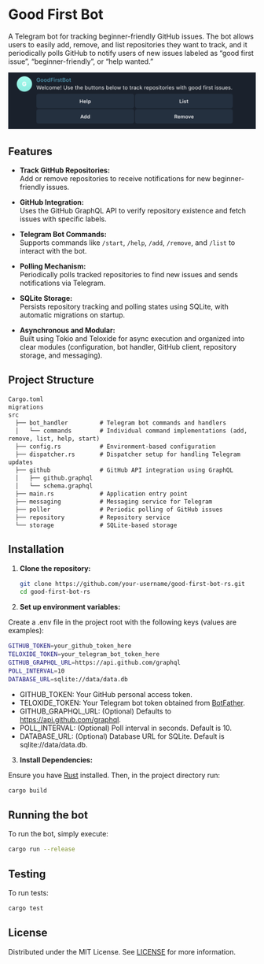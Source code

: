 # Good First Bot

A Telegram bot for tracking beginner-friendly GitHub issues. The bot allows users to easily add, remove, and list repositories they want to track, and it periodically polls GitHub to notify users of new issues labeled as “good first issue”, “beginner-friendly”, or “help wanted.”

![Good First Bot](good-first-bot.png)

## Features

- **Track GitHub Repositories:**  
  Add or remove repositories to receive notifications for new beginner-friendly issues.

- **GitHub Integration:**  
  Uses the GitHub GraphQL API to verify repository existence and fetch issues with specific labels.

- **Telegram Bot Commands:**  
  Supports commands like `/start`, `/help`, `/add`, `/remove`, and `/list` to interact with the bot.

- **Polling Mechanism:**  
  Periodically polls tracked repositories to find new issues and sends notifications via Telegram.

- **SQLite Storage:**  
  Persists repository tracking and polling states using SQLite, with automatic migrations on startup.

- **Asynchronous and Modular:**  
  Built using Tokio and Teloxide for async execution and organized into clear modules (configuration, bot handler, GitHub client, repository storage, and messaging).

## Project Structure

```plaintext
Cargo.toml
migrations
src
  ├── bot_handler         # Telegram bot commands and handlers
  │   └── commands        # Individual command implementations (add, remove, list, help, start)
  ├── config.rs           # Environment-based configuration
  ├── dispatcher.rs       # Dispatcher setup for handling Telegram updates
  ├── github              # GitHub API integration using GraphQL
  │   ├── github.graphql
  │   └── schema.graphql
  ├── main.rs             # Application entry point
  ├── messaging           # Messaging service for Telegram
  ├── poller              # Periodic polling of GitHub issues
  ├── repository          # Repository service
  └── storage             # SQLite-based storage
```

## Installation

1. **Clone the repository:**
   
   ```bash
   git clone https://github.com/your-username/good-first-bot-rs.git
   cd good-first-bot-rs
   ```

2.	**Set up environment variables:**

Create a .env file in the project root with the following keys (values are examples):

```bash
GITHUB_TOKEN=your_github_token_here
TELOXIDE_TOKEN=your_telegram_bot_token_here
GITHUB_GRAPHQL_URL=https://api.github.com/graphql
POLL_INTERVAL=10
DATABASE_URL=sqlite://data/data.db
```

- GITHUB_TOKEN: Your GitHub personal access token.
- TELOXIDE_TOKEN: Your Telegram bot token obtained from [BotFather](https://t.me/botfather).
- GITHUB_GRAPHQL_URL: (Optional) Defaults to https://api.github.com/graphql.
- POLL_INTERVAL: (Optional) Poll interval in seconds. Default is 10.
- DATABASE_URL: (Optional) Database URL for SQLite. Default is sqlite://data/data.db.

3. **Install Dependencies:**

Ensure you have [Rust](https://www.rust-lang.org/tools/install) installed. Then, in the project directory run:

```bash
cargo build
```

## Running the bot

To run the bot, simply execute:
```bash
cargo run --release
```
   
## Testing

To run tests:
```bash
cargo test
```

## License

Distributed under the MIT License. See [LICENSE](LICENSE) for more information.